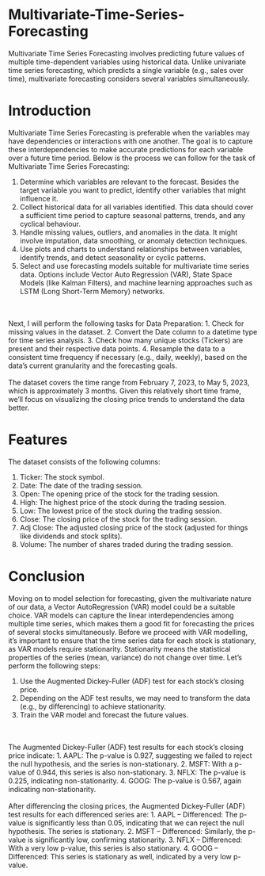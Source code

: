 # Multivariate-Time-Series-Forecasting
Multivariate Time Series Forecasting involves predicting future values of multiple time-dependent variables using historical data. Unlike univariate time series forecasting, which predicts a single variable (e.g., sales over time), multivariate forecasting considers several variables simultaneously. 
# Introduction
Multivariate Time Series Forecasting is preferable when the variables may have dependencies or interactions with one another. The goal is to capture these interdependencies to make accurate predictions for each variable over a future time period. Below is the process we can follow for the task of Multivariate Time Series Forecasting:
1. Determine which variables are relevant to the forecast. Besides the target variable you want to predict, identify other variables that might influence it.
2. Collect historical data for all variables identified. This data should cover a sufficient time period to capture seasonal patterns, trends, and any cyclical behaviour.
3. Handle missing values, outliers, and anomalies in the data. It might involve imputation, data smoothing, or anomaly detection techniques.
4. Use plots and charts to understand relationships between variables, identify trends, and detect seasonality or cyclic patterns.
5. Select and use forecasting models suitable for multivariate time series data. Options include Vector Auto Regression (VAR), State Space Models (like Kalman Filters), and machine learning approaches such as LSTM (Long Short-Term Memory) networks.
<br>
<br>
Next, I will perform the following tasks for Data Preparation:
1. Check for missing values in the dataset.
2. Convert the Date column to a datetime type for time series analysis.
3. Check how many unique stocks (Tickers) are present and their respective data points.
4. Resample the data to a consistent time frequency if necessary (e.g., daily, weekly), based on the data’s current granularity and the forecasting goals.
<br>
<br>
The dataset covers the time range from February 7, 2023, to May 5, 2023, which is approximately 3 months. Given this relatively short time frame, we’ll focus on visualizing the closing price trends to understand the data better.

# Features
The dataset consists of the following columns:
1. Ticker: The stock symbol.
2. Date: The date of the trading session.
3. Open: The opening price of the stock for the trading session.
4. High: The highest price of the stock during the trading session.
5. Low: The lowest price of the stock during the trading session.
6. Close: The closing price of the stock for the trading session.
7. Adj Close: The adjusted closing price of the stock (adjusted for things like dividends and stock splits).
8. Volume: The number of shares traded during the trading session.

# Conclusion
Moving on to model selection for forecasting, given the multivariate nature of our data, a Vector AutoRegression (VAR) model could be a suitable choice. VAR models can capture the linear interdependencies among multiple time series, which makes them a good fit for forecasting the prices of several stocks simultaneously. Before we proceed with VAR modelling, it’s important to ensure that the time series data for each stock is stationary, as VAR models require stationarity. Stationarity means the statistical properties of the series (mean, variance) do not change over time. Let’s perform the following steps:
1. Use the Augmented Dickey-Fuller (ADF) test for each stock’s closing price.
2. Depending on the ADF test results, we may need to transform the data (e.g., by differencing) to achieve stationarity.
3. Train the VAR model and forecast the future values.
<br>
<br>
The Augmented Dickey-Fuller (ADF) test results for each stock’s closing price indicate:
1. AAPL: The p-value is 0.927, suggesting we failed to reject the null hypothesis, and the series is non-stationary.
2. MSFT: With a p-value of 0.944, this series is also non-stationary.
3. NFLX: The p-value is 0.225, indicating non-stationarity.
4. GOOG: The p-value is 0.567, again indicating non-stationarity.
<br>
<br>
After differencing the closing prices, the Augmented Dickey-Fuller (ADF) test results for each differenced series are:
1. AAPL – Differenced: The p-value is significantly less than 0.05, indicating that we can reject the null hypothesis. The series is stationary.
2. MSFT – Differenced: Similarly, the p-value is significantly low, confirming stationarity.
3. NFLX – Differenced: With a very low p-value, this series is also stationary.
4. GOOG – Differenced: This series is stationary as well, indicated by a very low p-value.

